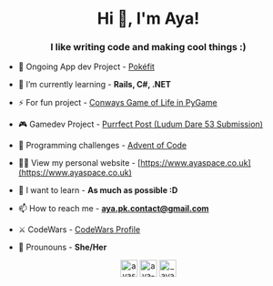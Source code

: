 <h1 align="center">Hi 👋, I'm Aya!</h1>
<h3 align="center">I like writing code and making cool things :)</h3>

- 📱 Ongoing App dev Project   - [Pokéfit](https://github.com/AyaPK/pokefit)

- 🌱 I’m currently learning     - **Rails, C#, .NET**

- ⚡ For fun project             - [Conways Game of Life in PyGame](https://github.com/AyaPK/conways_game_of_life)

- 🎮 Gamedev Project             - [Purrfect Post (Ludum Dare 53 Submission)](https://github.com/AyaPK/LD53-purrfect-post)

- 🎅 Programming challenges      - [Advent of Code](https://github.com/AyaPK/advent-of-code)

- 👨‍💻 View my personal website    - [https://www.ayaspace.co.uk](https://www.ayaspace.co.uk)

- 🌈 I want to learn              - **As much as possible :D**

- 📫 How to reach me              - **aya.pk.contact@gmail.com**

- ⚔ CodeWars                      - [CodeWars Profile](https://www.codewars.com/users/AyaSt)

- 🌸 Prounouns                    - **She/Her**



<p align="center">
<a href="https://twitter.com/ayastead" target="blank"><img align="center" src="https://cdn.jsdelivr.net/npm/simple-icons@3.0.1/icons/twitter.svg" alt="ayastead" height="30" width="30" /></a>
<a href="https://linkedin.com/in/aya-s-stead" target="blank"><img align="center" src="https://cdn.jsdelivr.net/npm/simple-icons@3.0.1/icons/linkedin.svg" alt="aya-s-stead" height="30" width="30" /></a>
<a href="https://instagram.com/_ayapk" target="blank"><img align="center" src="https://cdn.jsdelivr.net/npm/simple-icons@3.0.1/icons/instagram.svg" alt="_ayapk" height="30" width="30" /></a>
</p>
